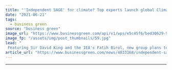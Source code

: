```yaml
---
title: "'Independent SAGE' for climate? Top experts launch global Climate Crisis Advisory Group"
date: "2021-06-21"
tags: 
  - business green
source: "business green"
image_url: "https://www.businessgreen.com/api/v1/wps/e5c45f6/bed30629-9651-443f-9584-12cf63550c34/2/sirdavidking-185x114.jpg"
image_fp: "/assets/img/post_thumbnails/59.jpg"
lead: "
 Featuring Sir David King and the IEA's Fatih Birol, new group plans to offer regular warnings and policy advice on the urgent need to combat climate breakdown ..."
article_url: "https://www.businessgreen.com/news/4033168/independent-sage-climate-experts-launch-global-climate-crisis-advisory-group"
---
```


---

